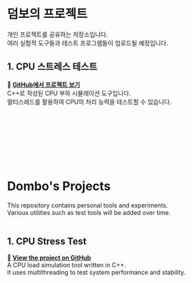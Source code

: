 # 덤보의 프로젝트  
개인 프로젝트를 공유하는 저장소입니다.  
여러 실험적 도구들과 테스트 프로그램들이 업로드될 예정입니다.
<br>
## 1. CPU 스트레스 테스트  
**🔗 [GitHub에서 프로젝트 보기](https://github.com/GrownDombo/Dombos_Projects/tree/main/StressTest)**  
C++로 작성된 CPU 부하 시뮬레이션 도구입니다.  
멀티스레드를 활용하여 CPU의 처리 능력을 테스트할 수 있습니다.

<br><br>
---
<br><br>

# Dombo's Projects  
This repository contains personal tools and experiments.  
Various utilities such as test tools will be added over time.
<br><br>
## 1. CPU Stress Test  
**🔗 [View the project on GitHub](https://github.com/GrownDombo/Dombos_Projects/tree/main/StressTest)**  
A CPU load simulation tool written in C++.  
It uses multithreading to test system performance and stability.
